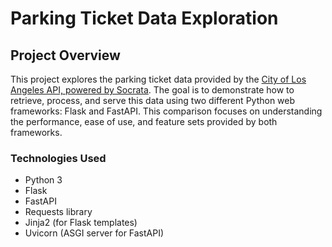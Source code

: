 # Parking Ticket Data Exploration

## Project Overview
This project explores the parking ticket data provided by the [ City of Los Angeles API, powered by Socrata](https://data.lacity.org/). The goal is to demonstrate how to retrieve, process, and serve this data using two different Python web frameworks: Flask and FastAPI. This comparison focuses on understanding the performance, ease of use, and feature sets provided by both frameworks.

### Technologies Used
- Python 3
- Flask
- FastAPI
- Requests library
- Jinja2 (for Flask templates)
- Uvicorn (ASGI server for FastAPI)